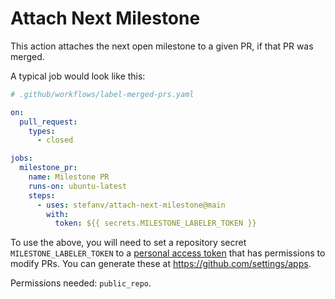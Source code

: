 # Attach Next Milestone

This action attaches the next open milestone to a given PR, if that PR
was merged.

A typical job would look like this:

```yaml
# .github/workflows/label-merged-prs.yaml

on:
  pull_request:
    types:
      - closed

jobs:
  milestone_pr:
    name: Milestone PR
    runs-on: ubuntu-latest
    steps:
      - uses: stefanv/attach-next-milestone@main
        with:
          token: ${{ secrets.MILESTONE_LABELER_TOKEN }}
```

To use the above, you will need to set a repository secret
`MILESTONE_LABELER_TOKEN` to a [personal access
token](https://docs.github.com/en/authentication/keeping-your-account-and-data-secure/creating-a-personal-access-token)
that has permissions to modify PRs. You can generate these at https://github.com/settings/apps.

Permissions needed: `public_repo`.
